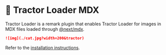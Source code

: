 # 🚜 Tractor Loader MDX

Tractor Loader is a remark plugin that enables Tractor Loader for images in MDX files loaded through
[@next/mdx](https://nextjs.org/docs/app/building-your-application/configuring/mdx).

```markdown
![img](./cat.jpg?width=200&tractor)
```

Refer to the
[installation instructions](https://tractor-loader.vercel.app/#section-overview-installation).
